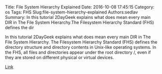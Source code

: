 Title: File System Hierarchy Explained
Date: 2016-10-08 17:45:15
Category: os
Tags: FHS
Slug:file-system-hierarchy-explained
Authors:sedlav
Summary: In this tutorial 2DayGeek explains what does mean every main DIR in The File System Hierarchy.The Filesystem Hierarchy Standard (FHS) defines the dir

In this tutorial 2DayGeek explains what does mean every main DIR in The File System Hierarchy.
The Filesystem Hierarchy Standard (FHS) defines the directory structure and directory contents in Unix-like operating systems. In the FHS, all files and directories appear under the root directory /, even if they are stored on different physical or virtual devices.

[Link](http://www.2daygeek.com/linux-directory-structure-file-system-hierarchy/)
